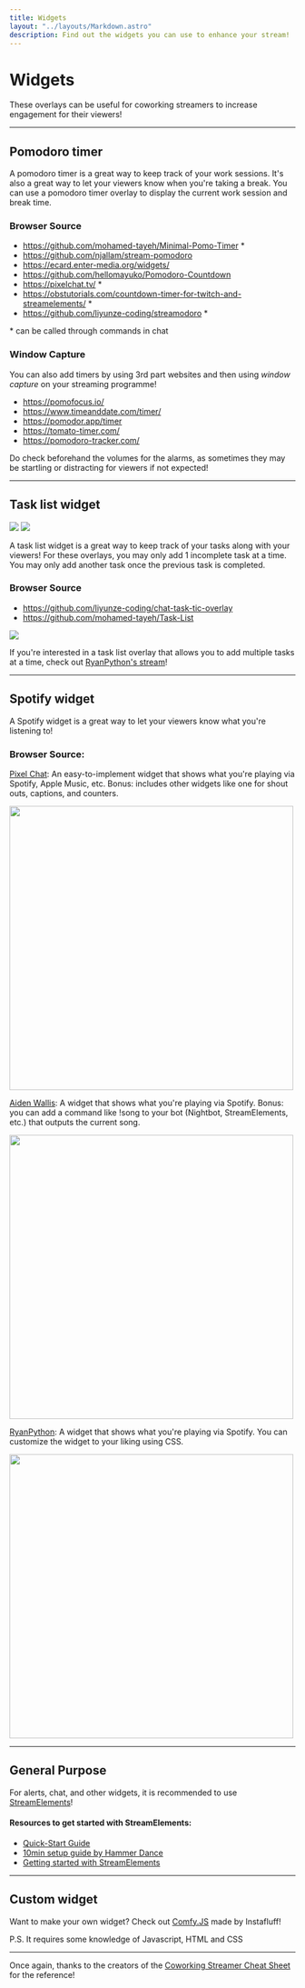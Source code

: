 ```yaml
---
title: Widgets
layout: "../layouts/Markdown.astro"
description: Find out the widgets you can use to enhance your stream!
---
```


# Widgets

These overlays can be useful for coworking streamers to increase engagement for their viewers!

---

## Pomodoro timer

A pomodoro timer is a great way to keep track of your work sessions. It's also a great way to let your viewers know when you're taking a break. You can use a pomodoro timer overlay to display the current work session and break time.

### Browser Source

<ul>
    <li>
        <a href="https://github.com/mohamed-tayeh/Minimal-Pomo-Timer" target="_blank" class="hyperlink">https://github.com/mohamed-tayeh/Minimal-Pomo-Timer</a> *
    </li>
    <li>
        <a href="https://github.com/njallam/stream-pomodoro" target="_blank" class="hyperlink">https://github.com/njallam/stream-pomodoro</a>
    </li>
    <li>
        <a href="https://ecard.enter-media.org/widgets/" target="_blank" class="hyperlink">https://ecard.enter-media.org/widgets/</a>
    </li>
    <li>
        <a href="https://github.com/hellomayuko/Pomodoro-Countdown" target="_blank" class="hyperlink">https://github.com/hellomayuko/Pomodoro-Countdown</a>
    </li>
    <li>
        <a href="https://pixelchat.tv/" target="_blank" class="hyperlink">https://pixelchat.tv/</a> *
    </li>
    <li>
        <a href="https://obstutorials.com/countdown-timer-for-twitch-and-streamelements/" target="_blank" class="hyperlink">https://obstutorials.com/countdown-timer-for-twitch-and-streamelements/</a> *
    </li>
    <li>
        <a href="https://github.com/liyunze-coding/streamodoro" target="_blank" class="hyperlink">https://github.com/liyunze-coding/streamodoro</a> *
    </li>
</ul>

\* can be called through commands in chat

### Window Capture

You can also add timers by using 3rd part websites and then using _window capture_ on your streaming programme!

<ul>
    <li>
        <a href="https://pomofocus.io/" target="_blank" class="hyperlink">https://pomofocus.io/</a>
    </li>
    <li>
        <a href="https://www.timeanddate.com/timer/" target="_blank" class="hyperlink">https://www.timeanddate.com/timer/</a>
    </li>
    <li>
        <a href="https://pomodor.app/timer" target="_blank" class="hyperlink">https://pomodor.app/timer</a>
    </li>
    <li>
        <a href="https://tomato-timer.com/" target="_blank" class="hyperlink">https://tomato-timer.com/</a>
    </li>
    <li>
        <a href="https://pomodoro-tracker.com/" target="_blank" class="hyperlink">https://pomodoro-tracker.com/</a>
    </li>
</ul>

Do check beforehand the volumes for the alarms, as sometimes they may be startling or distracting for viewers if not expected!

---

## Task list widget

<div class="flex flex-row mb-5">
    <img src="/assets/moh-task-list.webp" class="h-[300px] rounded-md mr-5">
    <img src="/assets/ryanpython-task-list.webp" class="h-[300px] rounded-md">
</div>

A task list widget is a great way to keep track of your tasks along with your viewers! For these overlays, you may only add 1 incomplete task at a time. You may only add another task once the previous task is completed.

### Browser Source

<ul>
    <li>
        <a href="https://github.com/liyunze-coding/chat-task-tic-overlay" target="_blank" class="hyperlink">
        https://github.com/liyunze-coding/chat-task-tic-overlay
        </a>
    </li>
    <li>
        <a href="https://github.com/mohamed-tayeh/Task-List" target="_blank" class="hyperlink">
        https://github.com/mohamed-tayeh/Task-List
        </a>
    </li>
</ul>

<img src="/assets/multi-task.webp" class="h-[300px] rounded-md mb-5 mt-10">

If you're interested in a task list overlay that allows you to add multiple tasks at a time, check out <a href="https://www.twitch.tv/RyanPython" target="_blank" class="underline hover:text-blue-400">RyanPython's stream</a>!

---

## Spotify widget

A Spotify widget is a great way to let your viewers know what you're listening to!

### Browser Source:

<a href="https://pixelchat.tv/" target="_blank" class="font-bold underline hover:text-blue-400">Pixel Chat</a>: An easy-to-implement widget that shows what you're playing via Spotify, Apple Music, etc. Bonus: includes other widgets like one for shout outs, captions, and counters.

<img src="/assets/pixelchat.webp" width="500" class="mb-10">

<a href="https://spotify.aidenwallis.co.uk/" target="_blank" class="font-bold underline hover:text-blue-400">Aiden Wallis</a>: A widget that shows what you're playing via Spotify. Bonus: you can add a command like !song to your bot (Nightbot, StreamElements, etc.) that outputs the current song.

<img src="/assets/aidenwallis.webp" width="500" class="mb-10">

<a href="https://github.com/liyunze-coding/spotify-widget-for-obs" target="_blank" class="font-bold underline hover:text-blue-400">RyanPython</a>: A widget that shows what you're playing via Spotify. You can customize the widget to your liking using CSS.

<img src="/assets/ryanpython_spotify.webp" width="500" class="mb-10">

---

## General Purpose

For alerts, chat, and other widgets, it is recommended to use <a href="https://streamelements.com/overlays" target="_blank" class="underline hover:text-blue-400">StreamElements</a>!

#### Resources to get started with StreamElements:

-    <a href="https://support.streamelements.com/en/articles/31-quick-start-guide" target="_blank" class="font-bold underline hover:text-blue-400">Quick-Start Guide</a>
-    <a href="https://www.youtube.com/watch?v=YctwM_51i44" target="_blank" class="font-bold underline hover:text-blue-400">10min setup guide by Hammer Dance</a>
-    <a href="https://streamersquare.com/getting-started-with-streamelements/" target="_blank" class="hyperlink font-bold underline hover:text-blue-400">Getting started with StreamElements</a>

---

## Custom widget

Want to make your own widget? Check out <a href="https://github.com/instafluff/comfyjs" target="_blank" class="underline">Comfy.JS</a> made by Instafluff!

P.S. It requires some knowledge of Javascript, HTML and CSS

---

Once again, thanks to the creators of the <a href="https://third-stinger-20a.notion.site/A-Coworking-Streamer-Cheat-Sheet-01ee1e5ff006410d84c339069ea6546c" target="_blank" class="underline underline-offset-2 hover:text-blue-400">Coworking Streamer Cheat Sheet</a> for the reference!
